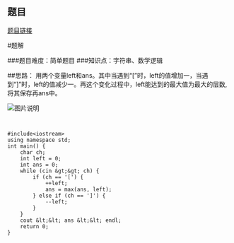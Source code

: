 ## 题目
[题目链接](https://www.nowcoder.com/practice/08707b9b484f4ca4943f108c709dab96?tpId=182&tqId=325943&sourceUrl=/exam/oj&channenl=wgithub&fromPut=wgithub)

#题解

###题目难度：简单题目
###知识点：字符串、数学逻辑

##思路：
用两个变量left和ans。其中当遇到“[”时，left的值增加一，当遇到“]”时，left的值减少一。再这个变化过程中，left能达到的最大值为最大的层数,将其保存再ans中。

![图片说明](https://uploadfiles.nowcoder.com/images/20200420/735510_1587372566989_B0062C387EA68EBCF025BFAE5206105C) 


```


#include<iostream>
using namespace std;
int main() {
	char ch;
    int left = 0;
    int ans = 0;
    while (cin &gt;&gt; ch) {
        if (ch == '[') {
            ++left;
            ans = max(ans, left);
        } else if (ch == ']') {
            --left;
        }  
    }
    cout &lt;&lt; ans &lt;&lt; endl;
    return 0;
}
```
</iostream>